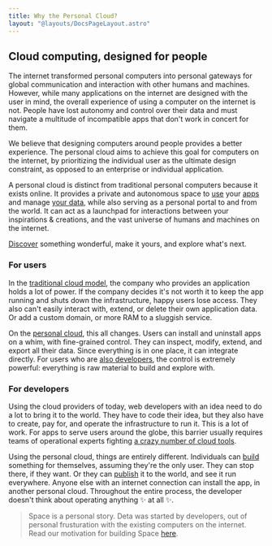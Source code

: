 ```yaml
---
title: Why the Personal Cloud?
layout: "@layouts/DocsPageLayout.astro"
---
```


## Cloud computing, designed for people

The internet transformed personal computers into personal gateways for global communication and interaction with other humans and machines. However, while many applications on the internet are designed with the user in mind, the overall experience of using a computer on the internet is not. People have lost autonomy and control over their data and must navigate a multitude of incompatible apps that don't work in concert for them.


We believe that designing computers around people provides a better experience. The personal cloud aims to achieve this goal for computers on the internet, by prioritizing the individual user as the ultimate design constraint, as opposed to an enterprise or individual application.

A personal cloud is distinct from traditional personal computers because it exists online. It provides a private and autonomous space to [use](/docs/en/use) your [apps](/docs/en/use/space-apps/) and manage [your data](/docs/en/use/your-data/collections), while also serving as a personal portal to and from the world. It can act as a launchpad for interactions between your inspirations & creations, and the vast universe of humans and machines on the internet. 

[Discover](https://deta.space/discovery) something wonderful, make it yours, and explore what's next.

### For users

In the [traditional cloud model](/docs/en/learn/what-is-pc#public-cloud-application-model), the company who provides an application holds a lot of power. If the company decides it's not worth it to keep the app running and shuts down the infrastructure, happy users lose access. They also can't easily interact with, extend, or delete their own application data. Or add a custom domain, or more RAM to a sluggish service.

On the [personal cloud](/docs/en/learn/what-is-pc#personal-cloud-application-model), this all changes. Users can install and uninstall apps on a whim, with fine-grained control. They can inspect, modify, extend, and export all their data. Since everything is in one place, it can integrate directly. For users who are [also developers](/docs/en/build), the control is extremely powerful: everything is raw material to build and explore with.

### For developers

Using the cloud providers of today, web developers with an idea need to do a lot to bring it to the world. They have to code their idea, but they also have to create, pay for, and operate the infrastructure to run it. This is a lot of work. For apps to serve users around the globe, this barrier usually requires teams of operational experts fighting [a crazy number of cloud tools](https://landscape.cncf.io/).

Using the personal cloud, things are entirely different. Individuals can [build](/docs/en/build) something for themselves, assuming they're the only user. They can stop there, if they want. Or they can [publish](/docs/en/publish) it to the world, and see it run everywhere. Anyone else with an internet connection can install the app, in another personal cloud. Throughout the entire process, the developer doesn't think about operating anything ✨ at all ✨.

> Space is a personal story. Deta was started by developers, out of personal frusturation with the existing computers on the internet. Read our motivation for building Space [here](https://deta.space/motivation/). 






